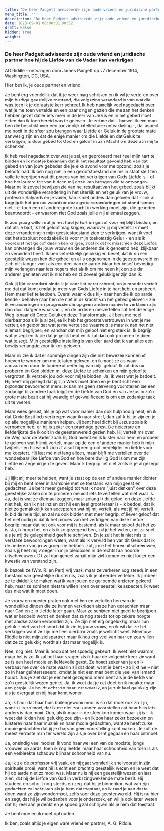 ```yaml
---
title: "De heer Padgett adviseerde zijn oude vriend en juridische partner hoe hij de Liefde van de Vader kan verkrijgen"
menu_title: ""
description: "De heer Padgett adviseerde zijn oude vriend en juridische partner hoe hij de Liefde van de Vader kan verkrijgen"
date: 2023-09-01 06:00:01+00:52
draft: False
hidden: True
weight:
---
```

### De heer Padgett adviseerde zijn oude vriend en juridische partner hoe hij de Liefde van de Vader kan verkrijgen

AG Riddle - ontvangen door James Padgett op 27 december 1914, Washington, DC, USA.

Hier ben ik, je oude partner en vriend.

Je bent erg vriendelijk dat ik je weer mag schrijven en ik wil je vertellen over mijn huidige geestelijke toestand, die enigszins veranderd is van wat die was toen ik je de laatste keer schreef. Ik heb namelijk veel nagedacht over wat je me toen vertelde en een paar dingen gezien die me aan het denken hebben gezet dat er iets meer in de leer van Jezus en in het gebed moet zitten dan ik toen bereid was te geloven. Je zei me dat - hoewel ik een man ben die beschikt over een aanzienlijk intellectuele ontwikkeling -, dat aspect me nooit in de sfeer zou brengen waar Liefde en Geluk in de grootste mate aanwezig zijn en dat de enige manier om die Liefde en dat Geluk te verkrijgen, is door gebed tot God en geloof in Zijn Macht om deze aan mij te schenken.

Ik heb veel nagedacht over wat je zei, en geprobeerd met heel mijn hart te bidden en ik moet je bekennen dat ik het resultaat gevoeld heb van dat gebed en van jouw gebeden die je elke avond voor me opzond, zoals je beloofd had. Ik ben nog niet in een geloofstoestand die me in staat stelt ten volle te begrijpen wat dit proces van het verkrijgen van Gods Liefde is - of hoe het loutere feit van bidden mij ertoe kan brengen die te ontvangen. Maar nu ik zoveel bewijzen zie van het resultaat van het gebed, zoals blijkt uit de wonderlijke verandering in het uiterlijk en het geluk van je vrouw, professor Salyards en je vader, kan ik niet anders dan geloven dat - ook al begrijp ik het proces waardoor deze grote veranderingen tot stand komen niet - er toch een of andere grote kracht in werking moet zijn, die gebeden beantwoordt - en waarom niet God zoals jullie mij allemaal zeggen.

Ik zou graag willen dat je met heel je hart en geloof voor mij blijft bidden, en dat als je bidt, ik het geloof mag krijgen, waarover jij mij vertelt. Ik moet deze verandering in mijn geestestoestand zien te verkrijgen, want ik voel dat het absoluut noodzakelijk is voor mijn toekomstig Geluk - en als ik vooreerst het geloof daarin kan krijgen, voel ik dat ik misschien deze Liefde kan ontvangen die jouw vrouw en de anderen die ik genoemd heb, blijkbaar zo veranderd heeft. Ik ben betrekkelijk gelukkig en besef, dat ik nu een geestelijk wezen ben die geheel en al is opgenomen in de geestenwereld en zich niet langer voelt als een deel van de aarde. Maar het besef bevredigt mijn verlangen naar iets hogers niet als ik om me heen kijk en zie dat anderen genieten wat ik niet heb en zij zoveel gelukkiger zijn dan ik.

Ook jij lijkt veranderd sinds ik je voor het eerst schreef, en je moeder vertelt me dat dat komt omdat je meer van Gods Liefde in je hart hebt en probeert Hem meer lief te hebben. Overal waar ik dus kijk naar hen die ik op aarde kende - behalve naar hen die niet in de kracht van het gebed geloven - zie ik veranderingen en progressie die op geen andere manier te verklaren zijn dan door datgene waarvan jij en de anderen me vertellen dat het de enige Weg is naar dit Grote Geluk en deze Transformatie. Jij bent me heel dierbaar zoals ik je al zei, en ik heb het grootste vertrouwen in wat je me vertelt, en geloof dat wat je me vertelt de Waarheid is maar ik kan het niet allemaal begrijpen; en vandaar dat mijn geloof niet erg sterk is. Ik begrijp wat je zegt en ik zie dat je gelijk hebt en ik zal dan ook proberen te doen wat je zegt. Mijn geestelijke instelling is van dien aard dat ik van alles een bewijs verlangde voor ik kon geloven.

Maar nu zie ik dat er sommige dingen zijn die niet bewezen kunnen of hoeven te worden om me te laten geloven, en ik moet ze als waar aanvaarden door de loutere uitoefening van mijn geloof. Ik zal dus nu proberen en God bidden mij deze Liefde te schenken en mijn geloof te vergroten. Ik verzoek jou ook voor mij te bidden. Ja, ik weet wat je bedoelt. Hij heeft mij gezegd dat jij zijn Werk moet doen en je bent echt een bijzonder bevoorrecht mens. Ik kan me geen sterveling voorstellen die een zodanige bijzondere taak krijgt en de Liefde van God en van Jezus in zo'n grote mate bezit dat hij waardig of gekwalificeerd is om een zodanige taak uit te voeren.

Maar wees gerust, als je op wat voor manier dan ook hulp nodig hebt, en ik dat Grote Bezit heb verkregen waar ik naar streef, dan zal ik bij je zijn en je op alle mogelijke manieren helpen. Jij bent heel dicht bij Jezus zoals ik vernomen heb, en hij is zeker een prachtige geest. De helderste en liefderijkste die ik ooit in de geestenwereld gezien heb. Hij vertelt me over de Weg naar de Vader zoals hij God noemt en ik luister naar hem en probeer te geloven wat hij mij vertelt, maar op de een of andere manier heb ik mijn twijfels - en hij wendt zich af alsof hij een groot medelijden en liefde voor me koestert. Hij laat me niet lang alleen, maar blijft me vertellen over de wonderbaarlijke Liefde van God en hoe bereidwillig God is om me zijn Liefde en Zegeningen te geven. Maar ik begrijp het niet zoals ik je al gezegd heb.

Jij lijkt mij meer te helpen, want je staat op de een of andere manier dichter bij mij en bent meer in harmonie met de toestand van mijn geest en gedachten. Je bent meer geneigd tot wat ik noem "juist denken" over deze geestelijke zaken om te proberen me ooit iets te vertellen wat niet waar is. Ja, dat is wat ze allemaal zeggen, maar zolang ik dit geloof en deze Liefde niet heb, kan ik niet inzien dat hij een heel groot leraar is - ik bedoel, dat ik niet zo gemakkelijk kan accepteren wat hij mij vertelt, als wat jij mij vertelt. Ik bid de hele tijd, en zal nu ook bidden met meer begrip, of liever geloof dat het niet nodig is dat ik het proces van het verkrijgen van deze Liefde begrijp, maar dat het ook voor mij is bestemd, als ik maar geloof dat het zo is. Ja, ik hoop het, en als ik zo gezegend ben, zul je het weten, net zo snel als je mij de gelegenheid geeft te schrijven. En je zult het in niet mis te verstane bewoordingen weten, want als ik vervuld ben van dit Geluk dat ik de anderen van jouw groep zie hebben, zul jij me het horen uitschreeuwen, zoals jij heet mij vroeger in mijn pleidooien in de rechtszaal hoorde uitschreeuwen. Dit zal dan geheel vanuit mijn ziel komen en niet louter een kwestie van verstand zijn.

Ik bezoek ze (Wm. R. en Pert) vrij vaak, maar ze verkeren nog steeds in een toestand van geestelijke duisternis, zoals ik je al eerder vertelde. Ik probeer ze te duidelijk te maken wat ik van jou en de genoemde anderen geleerd heb, maar ze schijnen niets te willen leren over geestelijke aspecten. Ik weet dus niet wat ik moet doen.

Je vrouw en moeder praten ook met hen en vertellen hen van de wonderlijke dingen die ze kunnen verkrijgen als ze hun gedachten maar naar God en zijn Liefde laten gaan. Maar ze schijnen niet goed te begrijpen wat er bedoeld wordt en denken dat ze nog steeds tot op zekere hoogte met aardse zaken verbonden zijn. Ze zijn niet erg ongelukkig, maar hun geluk is niet van het soort dat ik zie bij jouw vrouw, en ik wil dat ze het verkrijgen want ze zijn me heel dierbaar zoals je wellicht weet. Mevrouw Riddle is niet mijn zielspartner maar ik hou erg veel van haar en zou willen dat ze zo gelukkig wordt als dat maar mogelijk is.

Nee, nog niet. Maar ik hoop dat het spoedig gebeurt. Ik weet niet waarom, maar het is zo. Ik zal het haar vragen als ik haar de volgende keer zie want ze is een heel mooie en liefdevolle geest. Ze houdt zeker van je en ik verbaas me over de mate waarin zij dat doet, want je bent – zo lijkt me – niet zo in haar geïnteresseerd, omdat je niet een man bent die veel van iemand houdt. Dus je ziet dat je een heel gezegend mens bent als je de liefde van zo'n geestelijk wezen geniet. Ja, ik weet dat je dat doet en ik maakte maar een grapje. Je houdt echt van haar, dat weet ik, en je zult heel gelukkig zijn als je overgaat en bij haar komt wonen.

Ja, ik hoor dat haar huis buitengewoon mooi is en dat moet ook zo zijn, want zij is zo mooi, dat ik me niet zou kunnen voorstellen dat haar huis iets anders is dan mooi. Och, als ik maar in de sfeer kon komen waar zij is – ik weet dat ik dan heel gelukkig zou zijn – en ik zou haar zeker bezoeken en luisteren naar haar muziek en haar mooie gedachten, want ze heeft zulke mooie gedachten dat jij je daarvan geen voorstelling kunt maken. Je zult de meest verraste man ter wereld zijn als je over bent gegaan en haar ontmoet.

Ja, oneindig veel mooier. Ik vond haar wel een van de mooiste, jonge vrouwen op aarde, toen ik nog leefde, maar haar schoonheid van toen is als een verbleekte schaduw bij haar schoonheid van nu.

Ja, ik zie de professor vrij vaak, en hij gaat wonderlijk snel vooruit in zijn spirituele groei, want hij is echt een prachtig geestelijk wezen en je weet dat hij op aarde niet zo mooi was. Maar nu is hij een geestelijk wezen en laat zien, dat hij de Liefde van God in verbazingwekkende mate bezit. Hij studeert en schrijft nog steeds en zegt dat hij je binnenkort wat van zijn gedachten zal schrijven als je hem dat toestaat, en ik raad je aan dat te doen want ze zijn wondermooi, zelfs voor deze geestenwereld. Hij is nu hier en zegt, dat hij je wil bedanken voor je onderzoek, en wil je ook laten weten dat hij veel aan je denkt en je spoedig zal schrijven als je hem dat toestaat.

Je bent moe en ik moet ophouden.

Ik ben, zoals altijd je eigen ware vriend en partner, A. G. Riddle.
